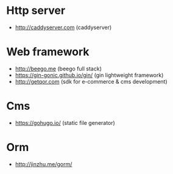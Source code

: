 # Http server

* http://caddyserver.com  (caddyserver)

# Web framework

* http://beego.me (beego full stack)
* https://gin-gonic.github.io/gin/ (gin lightweight framework)
* http://getqor.com (sdk for e-commerce & cms development)

# Cms

* https://gohugo.io/ (static file generator)

# Orm

* http://jinzhu.me/gorm/

